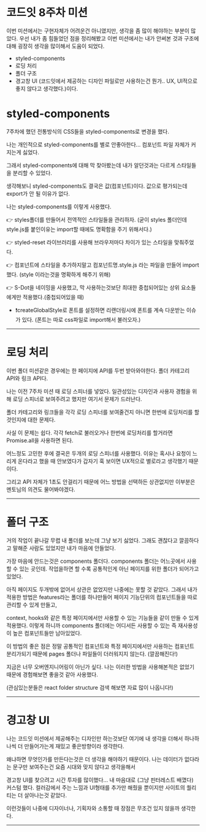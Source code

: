 # 코드잇 8주차 미션

이번 미션에서는 구현자체가 어려운건 아니였지만, 생각을 좀 많이 해야하는 부분이 많았다.
우선 내가 좀 힘들었던 점을 정리해봤고 이번 미션에서는 내가 안써본 것과 구조에 대해 굉장히 생각을 많이해서 도움이 되었다.

- styled-components
- 로딩 처리
- 폴더 구조
- 경고창 UI (코드잇에서 제공하는 디자인 파일로만 사용하는건 뭔가.. UX, UI적으로 좋지 않다고 생각했다.)이다.

# styled-components

7주차에 했던 전통방식의 CSS들을 styled-components로 변경을 했다.

나는 개인적으로 styled-components를 별로 안좋아한다... 컴포넌트 파일 자체가 커지는게 싫었다.

그래서 styled-components에 대해 막 찾아봤는데 내가 알던것과는 다르게 스타일들을 분리할 수 있었다.

생각해보니 styled-components도 결국은 값(컴포넌트)이다. 값으로 평가되는데 export가 안 될 이유가 없다.

나는 styled-components를 이렇게 사용했다.

👉 styles폴더를 만들어서 전역적인 스타일들을 관리하자. (굳이 styles 폴더인데 style.js를 붙인이유는 import할 때에도 명확함을 주기 위해서다.)

👉 styled-reset 라이브러리를 사용해 브라우저마다 차이가 있는 스타일을 맞춰주었다.

👉 컴포넌트에 스타일을 추가하지말고 컴포넌트명.style.js 라는 파일을 만들어 import 했다. (style 이라는것을 명확하게 해주기 위해)

👉 S-Dot을 네이밍을 사용했고, 막 사용하는것보단 최대한 중첩되어있는 상위 요소들에게만 적용했다.(중첩되어있을 때)

- ❗️createGlobalStyle로 폰트를 설정하면 리랜더링시에 폰트를 계속 다운받는 이슈가 있다. (폰트는 따로 css파일로 import해서 불러오자.)

---

# 로딩 처리

이번 폴더 미션같은 경우에는 한 페이지에 API를 두번 받아와야한다. 폴더 카테고리 API와 링크 API다.

나는 이전 7주차 미션 때 로딩 스피너를 넣었다. 일관성있는 디자인과 사용자 경험을 위해 로딩 스피너로 보여주려고 했지만 여기서 문제가 드러난다.

폴더 카테고리와 링크들을 각각 로딩 스피너를 보여줄건지 아니면 한번에 로딩처리를 할 것인지에 대한 문제다.

사실 이 문제는 쉽다. 각각 fetch로 불러오거나 한번에 로딩처리를 할거라면 Promise.all을 사용하면 된다.

어느정도 고민한 후에 결국은 두개의 로딩 스피너를 사용했다. 이유는 혹시나 요청이 느리게 온다라고 했을 때 안보였다가 갑자기 훅 보이면 UX적으로 별로라고 생각했기 때문이다.

그리고 API 자체가 1초도 안걸리기 때문에 어느 방법을 선택하든 상관없지만 이부분은 멘토님의 의견도 물어봐야겠다.

---

# 폴더 구조

거의 작업이 끝나갈 무렵 내 폴더를 보는데 그냥 보기 싫었다. 그래도 괜찮다고 깔끔하다고 말해준 사람도 있었지만 내가 마음에 안들었다.

가장 마음에 안드는것은 components 폴더다. components 폴더는 어느곳에서 사용할 수 있는 곳인데. 작업을하면 할 수록 공통적인게 아닌 페이지를 위한 폴더가 되어가고 있었다.

아직 페이지도 두개밖에 없어서 상관은 없었지만 나중에는 못할 것 같았다. 그래서 내가 적용한 방법은 features라는 폴더를 하나만들어 페이지 기능단위의 컴포넌트들을 따로 관리할 수 있게 만들고,

context, hooks와 같은 특정 페이지에서만 사용할 수 있는 기능들을 같이 만들 수 있게 적용했다. 이렇게 하니까 components 폴더에는 어디서든 사용할 수 있는 즉 재사용성이 높은 컴포넌트들만 남아있었다.

이 방법의 좋은 점은 정말 공통적인 컴포넌트와 특정 페이지에서만 사용하는 컴포넌트 분리가되기 때문에 pages 폴더나 파일들이 더러워지지 않는다. (깔끔해진다!)

지금은 너무 오버엔지니어링이 아닌가 싶다. 나는 이러한 방법을 사용해본적은 없었기 때문에 경험해보면 좋을것 같아 사용했다.

(관심있는분들은 react folder structure 검색 해보면 자료 많이 나옵니다!)

---

# 경고창 UI

나는 코드잇 미션에서 제공해주는 디자인만 하는것보단 여기에 내 생각을 더해서 하나하나씩 더 만들어가는게 재밌고 좋은방향이라 생각한다.

왜냐하면 무엇인가를 만든다는것은 더 생각을 해야하기 때문이다. 나는 데이터가 없다라는 문구만 보여주는건 요즘 시대와 맞지 않다고 생각을해서

경고창 UI를 찾으려고 시간 투자를 많이했다... 내 마음대로 (그냥 핀터레스트 배꼈다) 커스텀 했다. 컬러감에서 주는 느낌과 UI형태를 추가만 해줬을 뿐이지만 사이트의 퀄리티는 더 살아나는것 같았다.

이런것들이 나중에 디자이너나, 기획자와 소통할 때 장점은 무조건 있지 않을까 생각한다.

---

